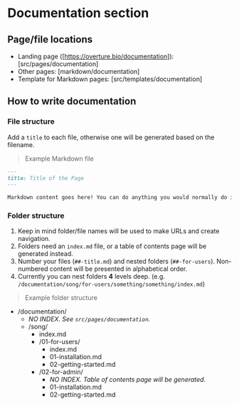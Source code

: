 # Documentation section

## Page/file locations

- Landing page ([https://overture.bio/documentation]): [src/pages/documentation]
- Other pages: [markdown/documentation]
- Template for Markdown pages: [src/templates/documentation]

## How to write documentation

### File structure

Add a `title` to each file, otherwise one will be generated based on the filename.

> Example Markdown file

```md
---
title: Title of the Page
---

Markdown content goes here! You can do anything you would normally do in Markdown.
```

### Folder structure

1. Keep in mind folder/file names will be used to make URLs and create navigation.
2. Folders need an `index.md` file, or a table of contents page will be generated instead.
3. Number your files (`##-title.md`) and nested folders (`##-for-users`). Non-numbered content will be presented in alphabetical order.
4. Currently you can nest folders **4** levels deep. (e.g. `/documentation/song/for-users/something/something/index.md`)

> Example folder structure

- /documentation/
  - _NO INDEX. See `src/pages/documentation`._
  - /song/
    - index.md
    - /01-for-users/
      - index.md
      - 01-installation.md
      - 02-getting-started.md
    - /02-for-admin/
      - _NO INDEX. Table of contents page will be generated._
      - 01-installation.md
      - 02-getting-started.md
